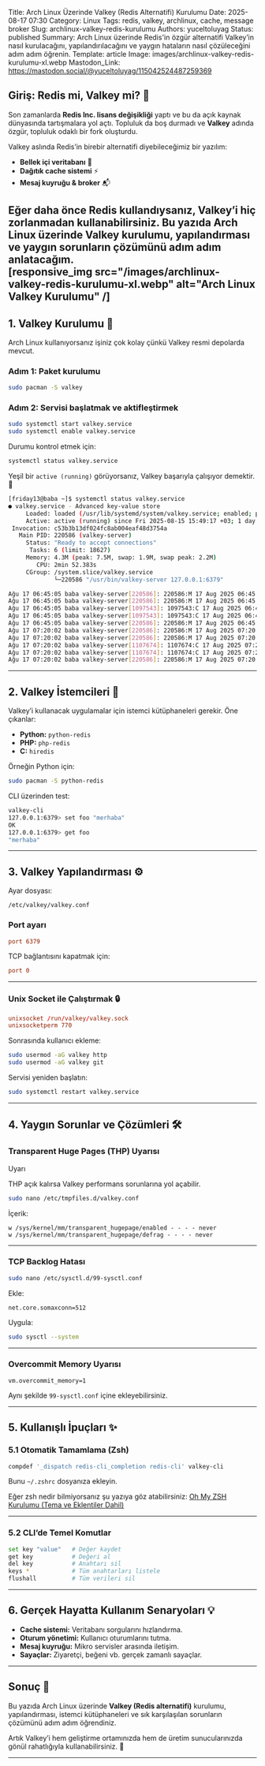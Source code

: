 Title: Arch Linux Üzerinde Valkey (Redis Alternatifi) Kurulumu
Date: 2025-08-17 07:30
Category: Linux
Tags: redis, valkey, archlinux, cache, message broker
Slug: archlinux-valkey-redis-kurulumu
Authors: yuceltoluyag
Status: published
Summary: Arch Linux üzerinde Redis'in özgür alternatifi Valkey’in nasıl kurulacağını, yapılandırılacağını ve yaygın hataların nasıl çözüleceğini adım adım öğrenin.
Template: article
Image: images/archlinux-valkey-redis-kurulumu-xl.webp
Mastodon_Link: https://mastodon.social/@yuceltoluyag/115042524487259369



## Giriş: Redis mi, Valkey mi? 🤔  

Son zamanlarda **Redis Inc. lisans değişikliği** yaptı ve bu da açık kaynak dünyasında tartışmalara yol açtı. Topluluk da boş durmadı ve **Valkey** adında özgür, topluluk odaklı bir fork oluşturdu.  

Valkey aslında Redis’in birebir alternatifi diyebileceğimiz bir yazılım:  

- **Bellek içi veritabanı** 🧠  
- **Dağıtık cache sistemi** ⚡  
- **Mesaj kuyruğu & broker** 📬  

Eğer daha önce Redis kullandıysanız, Valkey’i hiç zorlanmadan kullanabilirsiniz. Bu yazıda Arch Linux üzerinde Valkey kurulumu, yapılandırması ve yaygın sorunların çözümünü adım adım anlatacağım.  
[responsive_img src="/images/archlinux-valkey-redis-kurulumu-xl.webp" alt="Arch Linux Valkey Kurulumu" /]
---

## 1. Valkey Kurulumu 🚀  

Arch Linux kullanıyorsanız işiniz çok kolay çünkü Valkey resmi depolarda mevcut.  

### Adım 1: Paket kurulumu  

```bash
sudo pacman -S valkey
```

### Adım 2: Servisi başlatmak ve aktifleştirmek

```bash
sudo systemctl start valkey.service
sudo systemctl enable valkey.service
```

Durumu kontrol etmek için:

```bash
systemctl status valkey.service
```

Yeşil bir `active (running)` görüyorsanız, Valkey başarıyla çalışıyor demektir. 🎉

```bash
[friday13@baba ~]$ systemctl status valkey.service                                                                                                                                                                                          
● valkey.service - Advanced key-value store
     Loaded: loaded (/usr/lib/systemd/system/valkey.service; enabled; preset: disabled)
     Active: active (running) since Fri 2025-08-15 15:49:17 +03; 1 day 15h ago
 Invocation: c53b3b13df024fc8ab004eaf48d3754a
   Main PID: 220586 (valkey-server)
     Status: "Ready to accept connections"
      Tasks: 6 (limit: 18627)
     Memory: 4.3M (peak: 7.5M, swap: 1.9M, swap peak: 2.2M)
        CPU: 2min 52.383s
     CGroup: /system.slice/valkey.service
             └─220586 "/usr/bin/valkey-server 127.0.0.1:6379"

Ağu 17 06:45:05 baba valkey-server[220586]: 220586:M 17 Aug 2025 06:45:05.283 * 100 changes in 300 seconds. Saving...
Ağu 17 06:45:05 baba valkey-server[220586]: 220586:M 17 Aug 2025 06:45:05.283 * Background saving started by pid 1097543
Ağu 17 06:45:05 baba valkey-server[1097543]: 1097543:C 17 Aug 2025 06:45:05.288 * DB saved on disk
Ağu 17 06:45:05 baba valkey-server[1097543]: 1097543:C 17 Aug 2025 06:45:05.288 * Fork CoW for RDB: current 0 MB, peak 0 MB, average 0 MB
Ağu 17 06:45:05 baba valkey-server[220586]: 220586:M 17 Aug 2025 06:45:05.384 * Background saving terminated with success
Ağu 17 07:20:02 baba valkey-server[220586]: 220586:M 17 Aug 2025 07:20:02.485 * 100 changes in 300 seconds. Saving...
Ağu 17 07:20:02 baba valkey-server[220586]: 220586:M 17 Aug 2025 07:20:02.485 * Background saving started by pid 1107674
Ağu 17 07:20:02 baba valkey-server[1107674]: 1107674:C 17 Aug 2025 07:20:02.488 * DB saved on disk
Ağu 17 07:20:02 baba valkey-server[1107674]: 1107674:C 17 Aug 2025 07:20:02.488 * Fork CoW for RDB: current 0 MB, peak 0 MB, average 0 MB
Ağu 17 07:20:02 baba valkey-server[220586]: 220586:M 17 Aug 2025 07:20:02.585 * Background saving terminated with success
```

---

## 2. Valkey İstemcileri 🔌

Valkey’i kullanacak uygulamalar için istemci kütüphaneleri gerekir. Öne çıkanlar:

* **Python:** `python-redis`
* **PHP:** `php-redis`
* **C:** `hiredis`

Örneğin Python için:

```bash
sudo pacman -S python-redis
```

CLI üzerinden test:

```bash
valkey-cli
127.0.0.1:6379> set foo "merhaba"
OK
127.0.0.1:6379> get foo
"merhaba"
```

---

## 3. Valkey Yapılandırması ⚙️

Ayar dosyası:

```
/etc/valkey/valkey.conf
```

### Port ayarı

```conf
port 6379
```

TCP bağlantısını kapatmak için:

```conf
port 0
```

---

### Unix Socket ile Çalıştırmak 🔒

```conf
unixsocket /run/valkey/valkey.sock
unixsocketperm 770
```

Sonrasında kullanıcı ekleme:

```bash
sudo usermod -aG valkey http
sudo usermod -aG valkey git
```

Servisi yeniden başlatın:

```bash
sudo systemctl restart valkey.service
```

---

## 4. Yaygın Sorunlar ve Çözümleri 🛠️

### Transparent Huge Pages (THP) Uyarısı

<div class="info-box warning">
    <div>
        <div class="alert-title">Uyarı</div>
        <p>THP açık kalırsa Valkey performans sorunlarına yol açabilir.</p>
    </div>
</div>

```bash
sudo nano /etc/tmpfiles.d/valkey.conf
```

İçerik:

```
w /sys/kernel/mm/transparent_hugepage/enabled - - - - never
w /sys/kernel/mm/transparent_hugepage/defrag - - - - never
```

---

### TCP Backlog Hatası

```bash
sudo nano /etc/sysctl.d/99-sysctl.conf
```

Ekle:

```
net.core.somaxconn=512
```

Uygula:

```bash
sudo sysctl --system
```

---

### Overcommit Memory Uyarısı

```
vm.overcommit_memory=1
```

Aynı şekilde `99-sysctl.conf` içine ekleyebilirsiniz.

---

## 5. Kullanışlı İpuçları ✨

### 5.1 Otomatik Tamamlama (Zsh)

```bash
compdef '_dispatch redis-cli_completion redis-cli' valkey-cli
```

Bunu `~/.zshrc` dosyanıza ekleyin.

Eğer zsh nedir bilmiyorsanız şu yazıya göz atabilirsiniz: [Oh My ZSH Kurulumu (Tema ve Eklentiler Dahil)](/oh-my-zsh-kurulumu-tema-ve-eklentiler/)

---

### 5.2 CLI’de Temel Komutlar

```bash
set key "value"   # Değer kaydet
get key           # Değeri al
del key           # Anahtarı sil
keys *            # Tüm anahtarları listele
flushall          # Tüm verileri sil
```

---

## 6. Gerçek Hayatta Kullanım Senaryoları 💡

* **Cache sistemi:** Veritabanı sorgularını hızlandırma.
* **Oturum yönetimi:** Kullanıcı oturumlarını tutma.
* **Mesaj kuyruğu:** Mikro servisler arasında iletişim.
* **Sayaçlar:** Ziyaretçi, beğeni vb. gerçek zamanlı sayaçlar.

---

## Sonuç 🎯

Bu yazıda Arch Linux üzerinde **Valkey (Redis alternatifi)** kurulumu, yapılandırması, istemci kütüphaneleri ve sık karşılaşılan sorunların çözümünü adım adım öğrendiniz.

Artık Valkey’i hem geliştirme ortamınızda hem de üretim sunucularınızda gönül rahatlığıyla kullanabilirsiniz. 💚



---


